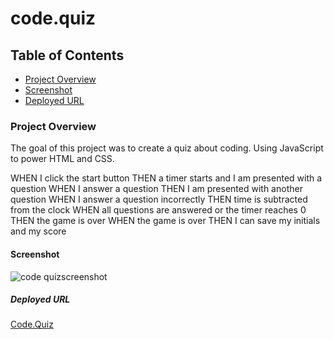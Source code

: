 # code.quiz



## Table of Contents
* [Project Overview](#Project-overview)
* [Screenshot](#Screenshot)
* [Deployed URL](#Deployed-url)


### Project Overview

The goal of this project was to create a quiz about coding.  Using JavaScript to power HTML and CSS.

WHEN I click the start button
THEN a timer starts and I am presented with a question
WHEN I answer a question
THEN I am presented with another question
WHEN I answer a question incorrectly
THEN time is subtracted from the clock
WHEN all questions are answered or the timer reaches 0
THEN the game is over
WHEN the game is over
THEN I can save my initials and my score


#### Screenshot


![code quizscreenshot](https://user-images.githubusercontent.com/78969397/119243064-285a6c80-bb29-11eb-8777-02fe90062a55.png)

##### Deployed URL

[Code.Quiz](https://chainrxn12.github.io/code.quiz/ "Code.Quiz-home")


